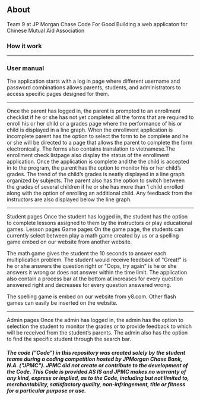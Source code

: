 ## About

Team 9 at JP Morgan Chase Code For Good
Building a web applicaton for Chinese Mutual Aid Association



### How it work

------------------------------------------------------------------------------------------
### User manual
<Log in page image>
The application starts with a log in page where different username and password combinations allows parents, students, and administrators to access specific pages designed for them. 

-----------------------------------------------------------------------------------------------------
<Parent option to login image>
Once the parent has logged in, the parent is prompted to an enrollment checklist if he or she has not yet completed all the forms that are required to enroll his or her child or a grades page where the performance of his or child is displayed in a line graph.

<Enrollment application page image>
When the enrollment application is incomplete parent has the option to select the form to be complete and he or she will be directed to a page that allows the parent to complete the form electronically. The forms also contains translation to vietnamese.The enrollment check listpage also display the status of the enrollment application.


<Grades page image>
Once the application is complete and the the child is accepted in to the program, the parent has the option to monitor his or her child’s grades. The trend of the child’s grades is neatly displayed in a line graph organized by subjects. The parent also has the option to switch between the grades of several children if he or she has more than 1 child enrolled along with the option of enrolling an additional child. Any feedback from the instructors are also displayed below the line graph.




------------------------------------------------------------------------------------------------------------------
<Student option to login image>
Student pages
Once the student has logged in, the student has the option to complete lessons assigned to them by the instructors or play educational games.


<lessons page image>
Lesson pages

<game page image>
Game pages
On the game page, the students can currently select between play a math game created by us or a spelling game embed on our website from another website.

The math game gives the student the 10 seconds to answer each multiplication problem. The student would receive feedback of "Great!" is he or she answers the question right or "Oops, try again" is he or she answers it wrong or does not answer within the time limit. The application also contain a process bar at the bottom at increases for every question answered right and decreases for every question answered wrong.

The spelling game is embed on our website from y8.com. Other flash games can easily be inserted on the website.

-------------------------------------------------------------------------------------------------------------------------
<Admin option to login image>
Admin pages
Once the admin has logged in, the admin has the option to selection the student to monitor the grades or to provide feedback to which will be received from the student’s parents. The admin also has the option to find the specific student through the search bar.

<DROP DOWN INFO>
















##### The code ("Code") in this repository was created solely by the student teams during a coding competition hosted by JPMorgan Chase Bank, N.A. ("JPMC").						JPMC did not create or contribute to the development of the Code.  This Code is provided AS IS and JPMC makes no warranty of any kind, express or implied, as to the Code,						including but not limited to, merchantability, satisfactory quality, non-infringement, title or fitness for a particular purpose or use.